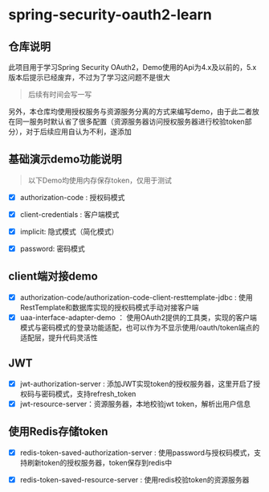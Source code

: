 # spring-security-oauth2-learn
## 仓库说明
此项目用于学习Spring Security OAuth2，Demo使用的Api为4.x及以前的，5.x版本后提示已经废弃，不过为了学习这问题不是很大
> 后续有时间会写一写

另外，本仓库均使用授权服务与资源服务分离的方式来编写demo，由于此二者放在同一服务时默认省了很多配置（资源服务器访问授权服务器进行校验token部分），对于后续应用自认为不利，遂添加

## 基础演示demo功能说明
> 以下Demo均使用内存保存token，仅用于测试

- [x] authorization-code : 授权码模式

- [x] client-credentials : 客户端模式

- [x] implicit: 隐式模式（简化模式）

- [x] password: 密码模式

## client端对接demo
- [x] authorization-code/authorization-code-client-resttemplate-jdbc : 使用RestTemplate和数据库实现的授权码模式手动对接客户端
- [x] uaa-interface-adapter-demo ： 使用OAuth2提供的工具类，实现的客户端模式与密码模式的登录功能适配，也可以作为不显示使用/oauth/token端点的适配层，提升代码灵活性

## JWT
- [x] jwt-authorization-server : 添加JWT实现token的授权服务器，这里开启了授权码与密码模式，支持refresh_token
- [x] jwt-resource-server：资源服务器，本地校验jwt token，解析出用户信息

## 使用Redis存储token
- [x] redis-token-saved-authorization-server : 使用password与授权码模式，支持刷新token的授权服务器，token保存到redis中
- [x] redis-token-saved-resource-server : 使用redis校验token的资源服务器


